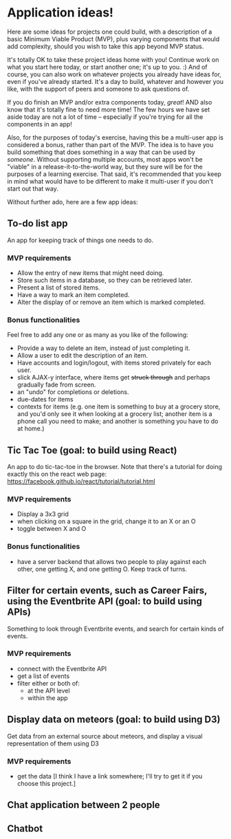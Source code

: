 # Application ideas!


Here are some ideas for projects one could build, with a description
of a basic Minimum Viable Product (MVP), plus varying components that
would add complexity, should you wish to take this app beyond MVP status.

It's totally OK to take these project ideas home with you!  Continue
work on what you start here today, or start another one; it's up to
you. :) And of course, you can also work on whatever projects you
already have ideas for, even if you've already started.  It's a day to
build, whatever and however you like, with the support of peers and
someone to ask questions of.

If you do finish an MVP and/or extra components today, *great*!  AND
also know that it's totally fine to need more time!  The few hours we
have set aside today are not a lot of time &#x2013; especially if you're
trying for all the components in an app!

Also, for the purposes of today's exercise, having this be a
multi-user app is considered a bonus, rather than part of the MVP.
The idea is to have you build something that does something in a way
that can be used by *someone*.  Without supporting multiple accounts,
most apps won't be "viable" in a release-it-to-the-world way, but they
sure will be for the purposes of a learning exercise.  That said, it's
recommended that you keep in mind what would have to be different to
make it multi-user if you don't start out that way.

Without further ado, here are a few app ideas:

## To-do list app

An app for keeping track of things one needs to do.

### MVP requirements

-   Allow the entry of new items that might need doing.
-   Store such items in a database, so they can be retrieved later.
-   Present a list of stored items.
-   Have a way to mark an item completed.
-   Alter the display of or remove an item which is marked completed.

### Bonus functionalities

Feel free to add any one or as many as you like of the following:

-   Provide a way to delete an item, instead of just completing it.
-   Allow a user to edit the description of an item.
-   Have accounts and login/logout, with items stored privately for each user.
-   slick AJAX-y interface, where items get <del>struck through</del> and perhaps gradually fade from screen.
-   an "undo" for completions or deletions.
-   due-dates for items
-   contexts for items (e.g. one item is something to buy at a grocery
    store, and you'd only see it when looking at a grocery list; another
    item is a phone call you need to make; and another is something you
    have to do at home.)

## Tic Tac Toe (goal: to build using React)

An app to do tic-tac-toe in the browser.  Note that there's a tutorial
for doing exactly this on the react web page:
<https://facebook.github.io/react/tutorial/tutorial.html>

### MVP requirements

-   Display a 3x3 grid
-   when clicking on a square in the grid, change it to an X or an O
-   toggle between X and O

### Bonus functionalities

-   have a server backend that allows two people to play against each
    other, one getting X, and one getting O.  Keep track of turns.

## Filter for certain events, such as Career Fairs, using the Eventbrite API (goal: to build using APIs)

Something to look through Eventbrite events, and search for certain
kinds of events.

### MVP requirements

-   connect with the Eventbrite API
-   get a list of events
-   filter either or both of:
    -   at the API level
    -   within the app

## Display data on meteors (goal: to build using D3)

Get data from an external source about meteors, and display a visual
representation of them using D3

### MVP requirements

-   get the data [I think I have a link somewhere; I'll try to get it if
    you choose this project.]

## Chat application between 2 people

## Chatbot
